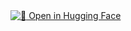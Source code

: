 <a href="https://huggingface.co/syubraj/sentence_similarity_nepali_v2">
    <img src="Huggingface" alt="🤗">
    Open in Hugging Face
</a>
